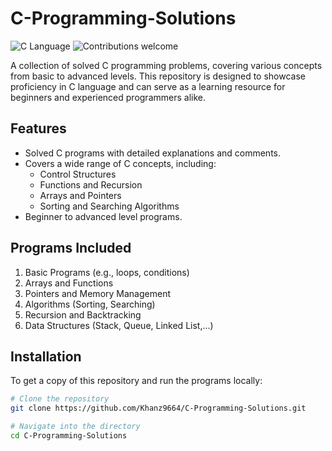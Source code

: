 
# C-Programming-Solutions

![C Language](https://img.shields.io/badge/Language-C-blue.svg) ![Contributions welcome](https://img.shields.io/badge/Contributions-Welcome-brightgreen.svg)

A collection of solved C programming problems, covering various concepts from basic to advanced levels. This repository is designed to showcase proficiency in C language and can serve as a learning resource for beginners and experienced programmers alike.


## Features
- Solved C programs with detailed explanations and comments.
- Covers a wide range of C concepts, including:
  - Control Structures
  - Functions and Recursion
  - Arrays and Pointers
  - Sorting and Searching Algorithms
- Beginner to advanced level programs.

## Programs Included
1. Basic Programs (e.g., loops, conditions)
2. Arrays and Functions
3. Pointers and Memory Management
4. Algorithms (Sorting, Searching)
5. Recursion and Backtracking
6. Data Structures (Stack, Queue, Linked List,...)

## Installation
To get a copy of this repository and run the programs locally:
```bash
# Clone the repository
git clone https://github.com/Khanz9664/C-Programming-Solutions.git

# Navigate into the directory
cd C-Programming-Solutions
